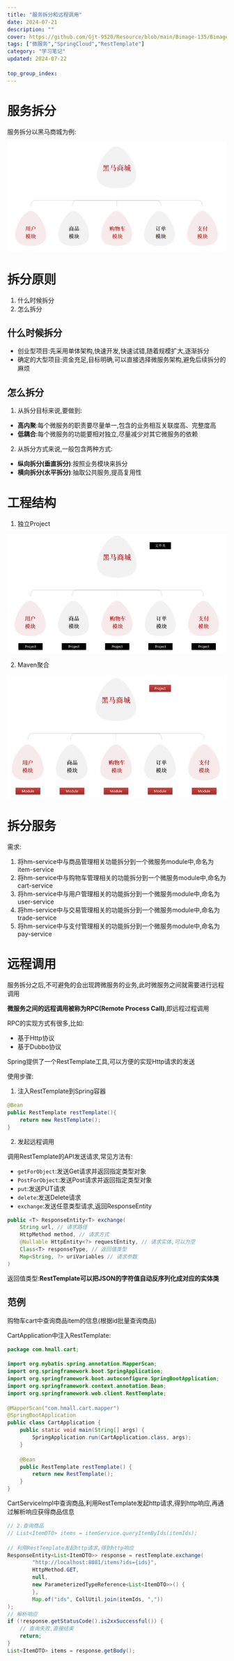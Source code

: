 ```yaml
---
title: "服务拆分和远程调用"
date: 2024-07-21
description: ""
cover: https://github.com/Gjt-9520/Resource/blob/main/Bimage-135/Bimage69.jpg?raw=true
tags: ["微服务","SpringCloud","RestTemplate"]
category: "学习笔记"
updated: 2024-07-22
  
top_group_index: 
---
```


# 服务拆分

服务拆分以黑马商城为例:

![黑马商城](../images/黑马商城模块.png)

# 拆分原则

1. 什么时候拆分
2. 怎么拆分

## 什么时候拆分

- 创业型项目:先采用单体架构,快速开发,快速试错,随着规模扩大,逐渐拆分
- 确定的大型项目:资金充足,目标明确,可以直接选择微服务架构,避免后续拆分的麻烦

## 怎么拆分

1. 从拆分目标来说,要做到:
- **高内聚**:每个微服务的职责要尽量单一,包含的业务相互关联度高、完整度高
- **低耦合**:每个微服务的功能要相对独立,尽量减少对其它微服务的依赖

2. 从拆分方式来说,一般包含两种方式:
- **纵向拆分(垂直拆分)**:按照业务模块来拆分
- **横向拆分(水平拆分)**:抽取公共服务,提高复用性

# 工程结构

1. 独立Project

![工程结构-独立Project](../images/工程结构-独立Project.png)

2. Maven聚合

![工程结构-Maven聚合](../images/工程结构-Maven聚合.png)

# 拆分服务

需求:
1. 将hm-service中与商品管理相关功能拆分到一个微服务module中,命名为item-service
2. 将hm-service中与购物车管理相关的功能拆分到一个微服务module中,命名为cart-service
3. 将hm-service中与用户管理相关的功能拆分到一个微服务module中,命名为user-service
4. 将hm-service中与交易管理相关的功能拆分到一个微服务module中,命名为trade-service
5. 将hm-service中与支付管理相关的功能拆分到一个微服务module中,命名为pay-service

# 远程调用

服务拆分之后,不可避免的会出现跨微服务的业务,此时微服务之间就需要进行远程调用

**微服务之间的远程调用被称为RPC(Remote Process Call)**,即远程过程调用

RPC的实现方式有很多,比如:
- 基于Http协议
- 基于Dubbo协议

Spring提供了一个RestTemplate工具,可以方便的实现Http请求的发送

使用步骤:
1. 注入RestTemplate到Spring容器

```java
@Bean
public RestTemplate restTemplate(){
    return new RestTemplate();
}
```

2. 发起远程调用

调用RestTemplate的API发送请求,常见方法有:
- `getForObject`:发送Get请求并返回指定类型对象
- `PostForObject`:发送Post请求并返回指定类型对象
- `put`:发送PUT请求
- `delete`:发送Delete请求
- `exchange`:发送任意类型请求,返回ResponseEntity

```java
public <T> ResponseEntity<T> exchange(
	String url, // 请求路径
	HttpMethod method, // 请求方式
	@Nullable HttpEntity<?> requestEntity, // 请求实体,可以为空
 	Class<T> responseType, // 返回值类型
	Map<String, ?> uriVariables // 请求参数
)
```

返回值类型:**RestTemplate可以把JSON的字符值自动反序列化成对应的实体类**

## 范例

购物车cart中查询商品item的信息(根据id批量查询商品)

CartApplication中注入RestTemplate:

```java
package com.hmall.cart;

import org.mybatis.spring.annotation.MapperScan;
import org.springframework.boot.SpringApplication;
import org.springframework.boot.autoconfigure.SpringBootApplication;
import org.springframework.context.annotation.Bean;
import org.springframework.web.client.RestTemplate;

@MapperScan("com.hmall.cart.mapper")
@SpringBootApplication
public class CartApplication {
    public static void main(String[] args) {
        SpringApplication.run(CartApplication.class, args);
    }

    @Bean
    public RestTemplate restTemplate() {
        return new RestTemplate();
    }
}
```

CartServiceImpl中查询商品,利用RestTemplate发起http请求,得到http响应,再通过解析响应获得商品信息

```java
// 2.查询商品
// List<ItemDTO> items = itemService.queryItemByIds(itemIds);

// 利用RestTemplate发起http请求,得到http响应
ResponseEntity<List<ItemDTO>> response = restTemplate.exchange(
        "http://localhost:8081/items?ids={ids}",
        HttpMethod.GET,
        null,
        new ParameterizedTypeReference<List<ItemDTO>>() {
        },
        Map.of("ids", CollUtil.join(itemIds, ","))
);
// 解析响应
if (!response.getStatusCode().is2xxSuccessful()) {
    // 查询失败,直接结束
    return;
}
List<ItemDTO> items = response.getBody();
```
